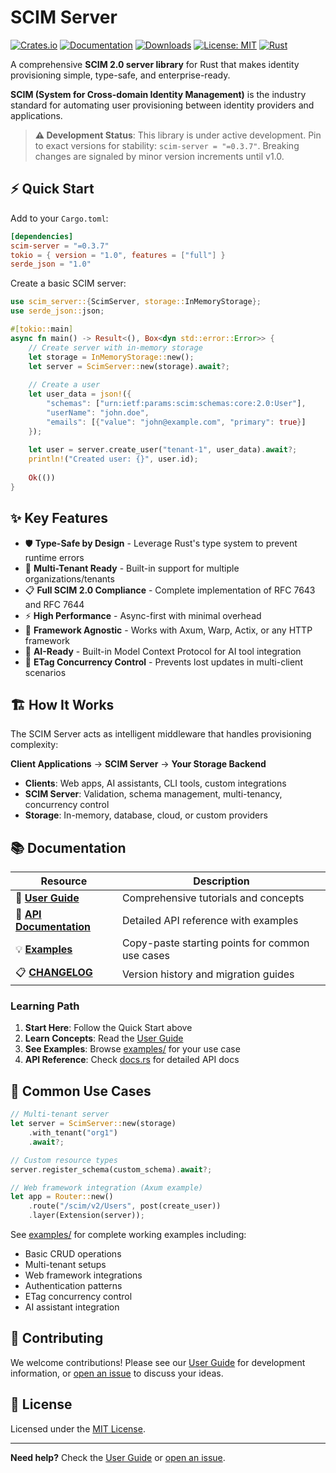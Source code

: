 # SCIM Server

[![Crates.io](https://img.shields.io/crates/v/scim-server.svg)](https://crates.io/crates/scim-server)
[![Documentation](https://docs.rs/scim-server/badge.svg)](https://docs.rs/scim-server)
[![Downloads](https://img.shields.io/crates/d/scim-server.svg)](https://crates.io/crates/scim-server)
[![License: MIT](https://img.shields.io/badge/License-MIT-yellow.svg)](https://opensource.org/licenses/MIT)
[![Rust](https://img.shields.io/badge/rust-1.75+-blue.svg)](https://www.rust-lang.org)

A comprehensive **SCIM 2.0 server library** for Rust that makes identity provisioning simple, type-safe, and enterprise-ready.

**SCIM (System for Cross-domain Identity Management)** is the industry standard for automating user provisioning between identity providers and applications.

> **⚠️ Development Status**: This library is under active development. Pin to exact versions for stability: `scim-server = "=0.3.7"`. Breaking changes are signaled by minor version increments until v1.0.

## ⚡ Quick Start

Add to your `Cargo.toml`:

```toml
[dependencies]
scim-server = "=0.3.7"
tokio = { version = "1.0", features = ["full"] }
serde_json = "1.0"
```

Create a basic SCIM server:

```rust
use scim_server::{ScimServer, storage::InMemoryStorage};
use serde_json::json;

#[tokio::main]
async fn main() -> Result<(), Box<dyn std::error::Error>> {
    // Create server with in-memory storage
    let storage = InMemoryStorage::new();
    let server = ScimServer::new(storage).await?;
    
    // Create a user
    let user_data = json!({
        "schemas": ["urn:ietf:params:scim:schemas:core:2.0:User"],
        "userName": "john.doe",
        "emails": [{"value": "john@example.com", "primary": true}]
    });
    
    let user = server.create_user("tenant-1", user_data).await?;
    println!("Created user: {}", user.id);
    
    Ok(())
}
```

## ✨ Key Features

- 🛡️ **Type-Safe by Design** - Leverage Rust's type system to prevent runtime errors
- 🏢 **Multi-Tenant Ready** - Built-in support for multiple organizations/tenants  
- 📋 **Full SCIM 2.0 Compliance** - Complete implementation of RFC 7643 and RFC 7644
- ⚡ **High Performance** - Async-first with minimal overhead
- 🔌 **Framework Agnostic** - Works with Axum, Warp, Actix, or any HTTP framework
- 🤖 **AI-Ready** - Built-in Model Context Protocol for AI tool integration
- 🔄 **ETag Concurrency Control** - Prevents lost updates in multi-client scenarios

## 🏗️ How It Works

The SCIM Server acts as intelligent middleware that handles provisioning complexity:

**Client Applications** → **SCIM Server** → **Your Storage Backend**

- **Clients**: Web apps, AI assistants, CLI tools, custom integrations
- **SCIM Server**: Validation, schema management, multi-tenancy, concurrency control
- **Storage**: In-memory, database, cloud, or custom providers

## 📚 Documentation

| Resource | Description |
|----------|-------------|
| 📖 **[User Guide](https://pukeko37.github.io/scim-server/)** | Comprehensive tutorials and concepts |
| 🔧 **[API Documentation](https://docs.rs/scim-server)** | Detailed API reference with examples |
| 💡 **[Examples](examples/)** | Copy-paste starting points for common use cases |
| 📋 **[CHANGELOG](CHANGELOG.md)** | Version history and migration guides |

### Learning Path

1. **Start Here**: Follow the Quick Start above
2. **Learn Concepts**: Read the [User Guide](https://pukeko37.github.io/scim-server/) 
3. **See Examples**: Browse [examples/](examples/) for your use case
4. **API Reference**: Check [docs.rs](https://docs.rs/scim-server) for detailed API docs

## 🚀 Common Use Cases

```rust
// Multi-tenant server
let server = ScimServer::new(storage)
    .with_tenant("org1")
    .await?;

// Custom resource types
server.register_schema(custom_schema).await?;

// Web framework integration (Axum example)
let app = Router::new()
    .route("/scim/v2/Users", post(create_user))
    .layer(Extension(server));
```

See [examples/](examples/) for complete working examples including:
- Basic CRUD operations
- Multi-tenant setups
- Web framework integrations
- Authentication patterns
- ETag concurrency control
- AI assistant integration

## 🤝 Contributing

We welcome contributions! Please see our [User Guide](https://pukeko37.github.io/scim-server/) for development information, or [open an issue](https://github.com/pukeko37/scim-server/issues) to discuss your ideas.

## 📄 License

Licensed under the [MIT License](LICENSE).

---

**Need help?** Check the [User Guide](https://pukeko37.github.io/scim-server/) or [open an issue](https://github.com/pukeko37/scim-server/issues).